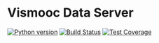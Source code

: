# Vismooc Data Server
[![Python version](https://img.shields.io/badge/python-3.5-blue.svg)](http://vis.cse.ust.hk/)
[![Build Status](https://travis-ci.com/chenzhutian/vismooc-data-server.svg?token=iCzC3448sGQmSeYdNFro&branch=master)](https://travis-ci.com/chenzhutian/vismooc-data-server)
[![Test Coverage](https://codeclimate.com/repos/592ab22319c972027a002465/badges/4036d9d8942155cedb5d/coverage.svg)](https://codeclimate.com/repos/592ab22319c972027a002465/coverage)
